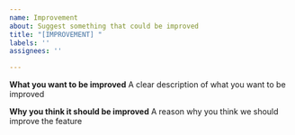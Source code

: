 ```yaml
---
name: Improvement
about: Suggest something that could be improved
title: "[IMPROVEMENT] "
labels: ''
assignees: ''

---
```


**What you want to be improved**
A clear description of what you want to be improved

**Why you think it should be improved**
A reason why you think we should improve the feature